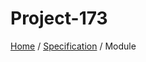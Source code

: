 # Project-173
[Home]: https://github.com/johnryanmal/project-173
[Specification]: https://github.com/johnryanmal/project-173/tree/main/specification
[Home] / [Specification] / Module
